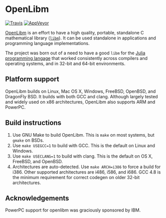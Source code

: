 # OpenLibm

[![Travis](https://travis-ci.org/JuliaLang/openlibm.svg?branch=master)](https://travis-ci.org/JuliaLang/openlibm)
[![AppVeyor](https://ci.appveyor.com/api/projects/status/30kn644g79f0x6va/branch/master?svg=true)](https://ci.appveyor.com/project/ararslan/openlibm/branch/master)

[OpenLibm](http://www.openlibm.org) is an effort to have a high quality, portable, standalone
C mathematical library ([`libm`](http://en.wikipedia.org/wiki/libm)).
It can be used standalone in applications and programming language
implementations.

The project was born out of a need to have a good `libm` for the
[Julia programming langage](http://www.julialang.org) that worked
consistently across compilers and operating systems, and in 32-bit and
64-bit environments.

## Platform support

OpenLibm builds on Linux, Mac OS X, Windows, FreeBSD, OpenBSD, and DragonFly BSD.
It builds with both GCC and clang. Although largely tested and widely
used on x86 architectures, OpenLibm also supports ARM and
PowerPC.

## Build instructions

1. Use GNU Make to build OpenLibm. This is `make` on most systems, but `gmake` on BSDs.
2. Use `make USEGCC=1` to build with GCC. This is the default on
   Linux and Windows.
3. Use `make USECLANG=1` to build with clang. This is the default on OS X, FreeBSD,
   and OpenBSD.
4. Architectures are auto-detected. Use `make ARCH=i386` to force a
   build for i386. Other supported architectures are i486, i586, and
   i686. GCC 4.8 is the minimum requirement for correct codegen on
   older 32-bit architectures.

## Acknowledgements

PowerPC support for openlibm was graciously sponsored by IBM.
